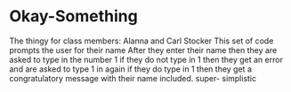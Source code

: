 # Okay-Something
The thingy for class
members: Alanna and Carl Stocker
This set of code prompts the user for their name
After they enter their name then they are asked to type in the number 1
if they do not type in 1 then they get an error and are asked to type 1 in again
if they do type in 1
then they get a congratulatory message with their name included.
super- simplistic 
